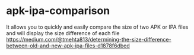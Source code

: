 # apk-ipa-comparison
It allows you to quickly and easily compare the size of two APK or IPA files and will display the size difference of each file
https://medium.com/@tmehta813/determining-the-size-difference-between-old-and-new-apk-ipa-files-d1878f6dbed
